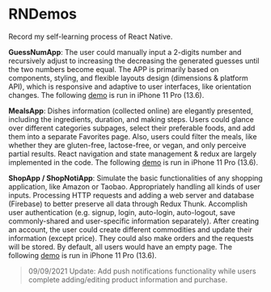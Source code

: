 # RNDemos

Record my self-learning process of React Native. 

**GuessNumApp**: The user could manually input a 2-digits number and recursively adjust to increasing the decreasing the generated guesses until the two numbers become equal. The APP is primarily based on components, styling, and flexible layouts design (dimensions & platform API), which is responsive and adaptive to user interfaces, like orientation changes. The following [demo](https://www.youtube.com/watch?v=aJ_brg4ggkE&feature=youtu.be&ab_channel=%E5%BC%A0%E5%AD%90%E6%99%97) is run in iPhone 11 Pro (13.6). 

**MealsApp**: Dishes information (collected online) are elegantly presented, including the ingredients, duration, and making steps. Users could glance over different categories subpages, select their preferable foods, and add them into a separate Favorites page. Also, users could filter the meals, like whether they are gluten-free, lactose-free, or vegan, and only perceive partial results. React navigation and state management & redux are largely implemented in the code. The following [demo](https://youtu.be/jyTdsoep1Fs) is run in iPhone 11 Pro (13.6). 

**ShopApp / ShopNotiApp**: Simulate the basic functionalities of any shopping application, like Amazon or Taobao. Appropriately handling all kinds of user inputs. Processing HTTP requests and adding a web server and database (Firebase) to better preserve all data through Redux Thunk. Accomplish user authentication (e.g. signup, login, auto-login, auto-logout, save commonly-shared and user-specific information separately). After creating an account, the user could create different commodities and update their information (except price). They could also make orders and the requests will be stored. By default, all users would have an empty page. The following [demo](https://www.youtube.com/watch?v=JNd5BqUC8O8&ab_channel=%E5%BC%A0%E5%AD%90%E6%99%97) is run in iPhone 11 Pro (13.6). 
> 09/09/2021 Update: Add push notifications functionality while users complete adding/editing product information and purchase. 

